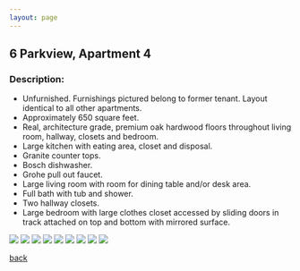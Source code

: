 ```yaml
---
layout: page
---
```


## 6 Parkview, Apartment 4
### Description:

* Unfurnished. Furnishings pictured belong to former tenant. Layout identical to all other apartments.
* Approximately 650 square feet.
* Real, architecture grade, premium oak hardwood floors throughout living room, hallway, closets and bedroom.
* Large kitchen with eating area, closet and disposal.
* Granite counter tops.
* Bosch dishwasher.
* Grohe pull out faucet.
* Large living room with room for dining table and/or desk area.
* Full bath with tub and shower.
* Two hallway closets.
* Large bedroom with large clothes closet accessed by sliding doors in track attached on top and bottom with mirrored surface.

![](/assets/images/6parkview/6apt4pic1.jpg)
![](/assets/images/6parkview/6apt4pic2.jpg)
![](/assets/images/6parkview/6apt4pic3.jpg)
![](/assets/images/6parkview/6apt4pic4.jpg)
![](/assets/images/6parkview/6apt4pic5.jpg)
![](/assets/images/6parkview/6apt4pic6.jpg)
![](/assets/images/6parkview/6apt4pic7.jpg)
![](/assets/images/6parkview/6apt4pic8.jpg)
![](/assets/images/6parkview/6apt4pic9.jpg)

[back](/)
